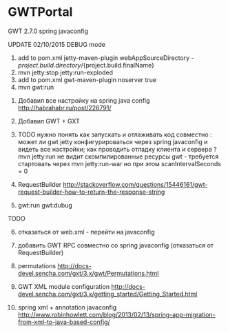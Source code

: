 # GWTPortal
GWT 2.7.0 spring  javaconfig

UPDATE 02/10/2015
DEBUG mode 

1) add to pom.xml jetty-maven-plugin webAppSourceDirectory - ${project.build.directory}/${project.build.finalName}
2) mvn jetty:stop jetty:run-exploded
3) add to pom.xml gwt-maven-plugin noserver true
4) mvn gwt:run 


1.  Добавил все настройку на spring java config
    http://habrahabr.ru/post/226791/

2.  Добавил GWT + GXT
    

3.  TODO  нужно понять как запускать и отлаживать код совместно :
    может ли gwt jetty  конфигурироваться через spring javaconfig и видеть все настройки;
    как проводить отладку клиента и сервера ?
    mvn jetty:run  не видит скомпилированные ресурсы gwt -  требуется стартовать через mvn jetty:run-war но при этом scanIntervalSeconds = 0


4.  RequestBuilder 
    http://stackoverflow.com/questions/15446161/gwt-request-builder-how-to-return-the-response-string

5.  gwt:run gwt:dubug 


TODO 

6. отказаться от web.xml - перейти на javaconfig
7. добавить GWT RPC совместно со spring javaconfig (отказаться от  RequestBuilder)


8. permutations http://docs-devel.sencha.com/gxt/3.x/gwt/Permutations.html

9. GWT XML module configuration http://docs-devel.sencha.com/gxt/3.x/getting_started/Getting_Started.html


10. spring xml + annotation javaconfig http://www.robinhowlett.com/blog/2013/02/13/spring-app-migration-from-xml-to-java-based-config/
